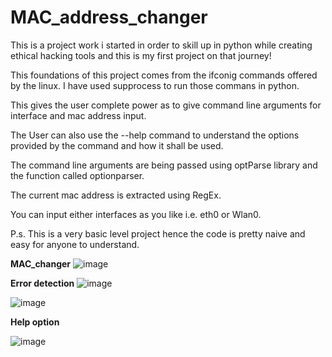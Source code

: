 # MAC_address_changer
This is a project work i started in order to skill up in python while creating ethical hacking tools and this is my first project on that journey! 

This foundations of this project comes from the ifconig commands offered by the linux. 
I have used supprocess to run those commans in python. 

This gives the user complete power as to give command line arguments for interface and mac address input.

The User can also use the --help command to understand the options provided by the command and how it shall be used.

The command line arguments are being passed using optParse library and the function called optionparser. 

The current mac address is extracted using RegEx. 

You can input either interfaces as you like i.e. eth0 or Wlan0.

P.s. This is a very basic level project hence the code is pretty naive and easy for anyone to understand.

**MAC_changer**
![image](https://user-images.githubusercontent.com/42888633/128905595-c34e5ba1-503e-4d38-8060-807a8c2be42a.png)

**Error detection**
![image](https://user-images.githubusercontent.com/42888633/128905716-e520904c-0d22-4f6f-9240-e3e77f7760f7.png)

![image](https://user-images.githubusercontent.com/42888633/128905794-06de37ba-c32e-4204-8afd-d2229e13b65a.png)


**Help option**

![image](https://user-images.githubusercontent.com/42888633/128905965-3257fa76-a377-43ea-93b2-29395ab9b895.png)
